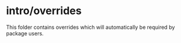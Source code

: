 # intro/overrides

This folder contains overrides which will automatically be required by package users.

